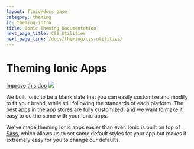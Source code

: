 ```yaml
---
layout: fluid/docs_base
category: theming
id: theming-intro
title: Ionic Theming Documentation
next_page_title: CSS Utilities
next_page_link: /docs/theming/css-utilities/
---
```


<h1 class="title">Theming Ionic Apps</h1>
<a class="improve-v2-docs" href='https://github.com/driftyco/ionic-site/blob/master/content/docs/theming/index.md'>
  Improve this doc
</a>

<img class="section-header" src="/img/docs/theming-header.png" />

We built Ionic to be a blank slate that you can easily customize and modify to fit your brand, while still following the standards of each platform. The best apps in the app stores are fully customized, and we want to make it easy to do the same with your Ionic apps.

We've made theming Ionic apps easier than ever. Ionic is built on top of [Sass](../resources/what-is/#sass), which allows us to set some default styles for your app but makes it extremely easy for you to change our defaults.
